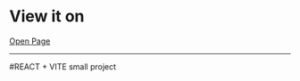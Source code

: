 <h1>View it on </h1>
<a href="https://respectful-love.static.domains/">Open Page</a>
 
<hr>
#REACT + VITE
small project
